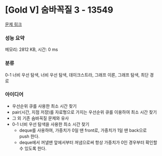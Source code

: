 # [Gold V] 숨바꼭질 3 - 13549 

[문제 링크](https://www.acmicpc.net/problem/13549) 

### 성능 요약

메모리: 2812 KB, 시간: 0 ms

### 분류

0-1 너비 우선 탐색, 너비 우선 탐색, 데이크스트라, 그래프 이론, 그래프 탐색, 최단 경로

### 아이디어

- 우선순위 큐를 사용한 최소 시간 찾기
 - pair(시간, 지점 저장)를 자료형으로 가지는 우선순위 큐를 이용하여 최소 시간 찾기
 - 그 외 기존 숨바꼭질 문제와 유사
- 0-1 너비 우선 탐색을 사용한 최소 시간 찾기
  - deque를 사용하여, 가중치가 0일 땐 front로, 가중치가 1일 땐 back으로 push 한다.
  - deque에서 꺼낼땐 앞에서부터 꺼냄으로써 항상 가중치가 0인 경우부터 확인할 수 있도록 한다.

